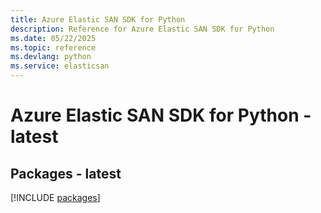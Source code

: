 ```yaml
---
title: Azure Elastic SAN SDK for Python
description: Reference for Azure Elastic SAN SDK for Python
ms.date: 05/22/2025
ms.topic: reference
ms.devlang: python
ms.service: elasticsan
---
```

# Azure Elastic SAN SDK for Python - latest
## Packages - latest
[!INCLUDE [packages](elastic-san-index.md)]